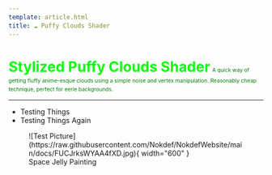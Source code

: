 ```yaml
---
template: article.html
title: ☁️ Puffy Clouds Shader
---
```

# 
<span style="color:lime; font-size:2em;font-weight:bold">Stylized Puffy Clouds Shader</span>
<span style="font-size:.75em; color:green">A quick way of getting fluffy anime-esque clouds using a simple noise and vertex manipulation. Reasonably cheap technique, perfect for eerie backgrounds.</span>
___
* Testing Things
* Testing Things Again

<figure markdown>
![Test Picture](https://raw.githubusercontent.com/Nokdef/NokdefWebsite/main/docs/FUCJrksWYAA4fXD.jpg){ width="600" }
<figcaption> Space Jelly Painting</figcaption> </figure>